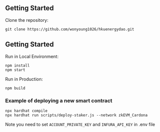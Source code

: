 ## Getting Started

Clone the repository:

```
git clone https://github.com/wonyoung1026/hkuenergydao.git
```

## Getting Started



Run in Local Environment:

```
npm install
npm start
```

Run in Production:

```
npm build
```


### Example of deploying a new smart contract
```
npx hardhat compile
npx hardhat run scripts/deploy-staker.js --network zkEVM_Cardona
```

Note you need to set `ACCOUNT_PRIVATE_KEY` and `INFURA_API_KEY` in .env file
